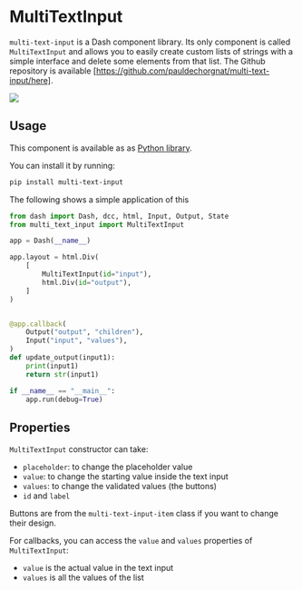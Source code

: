# MultiTextInput

`multi-text-input` is a Dash component library. Its only component is called `MultiTextInput` and allows you to easily create custom lists of strings with a simple interface and delete some elements from that list. The Github repository is available [https://github.com/pauldechorgnat/multi-text-input/here].

![](https://github.com/pauldechorgnat/multi-text-input/demo-multi-text-input-dash.gif)

## Usage

This component is available as as [Python library](https://pypi.org/project/multi-text-input/0.0.1/).

You can install it by running: 

```sh
pip install multi-text-input
```

The following shows a simple application of this 

```python
from dash import Dash, dcc, html, Input, Output, State
from multi_text_input import MultiTextInput

app = Dash(__name__)

app.layout = html.Div(
    [
        MultiTextInput(id="input"),
        html.Div(id="output"),
    ]
)


@app.callback(
    Output("output", "children"),
    Input("input", "values"),
)
def update_output(input1):
    print(input1)
    return str(input1)

if __name__ == "__main__":
    app.run(debug=True)
```

## Properties

`MultiTextInput` constructor can take: 

- `placeholder`: to change the placeholder value
- `value`: to change the starting value inside the text input
- `values`: to change the validated values (the buttons)
- `id` and `label`

Buttons are from the `multi-text-input-item` class if you want to change their design.

For callbacks, you can access the `value` and `values` properties of `MultiTextInput`:

- `value` is the actual value in the text input
- `values` is all the values of the list
